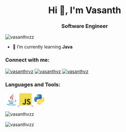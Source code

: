 <h1 align="center">Hi 👋, I'm Vasanth</h1>
<h3 align="center">Software Engineer</h3>

<p align="left"> <img src="https://komarev.com/ghpvc/?username=vasanthvzz&label=Profile%20views&color=0e75b6&style=flat" alt="vasanthvzz" /> </p>

- 🌱 I’m currently learning **Java**

<h3 align="left">Connect with me:</h3>
<p align="left">
<a href="https://www.codechef.com/users/vasanthrvz" target="blank"><img align="center" src="https://media.licdn.com/dms/image/D4D03AQEnLKj7oZ_KNQ/profile-displayphoto-shrink_400_400/0/1698941114071?e=1717027200&v=beta&t=uCcRXiklRhw-2YzvF09GkLMhbLYP0GecUIuA3NIcBaU " alt="vasanthrvz" height="30" width="40" /></a>
<a href="https://www.hackerrank.com/vasanthvz" target="blank"><img align="center" src="https://en.wikipedia.org/wiki/File:HackerRank_Icon-1000px.png" alt="vasanthvz" height="30" width="40" /></a>
<a href="https://www.leetcode.com/vasanthvz" target="blank"><img align="center" src="https://raw.githubusercontent.com/rahuldkjain/github-profile-readme-generator/master/src/images/icons/Social/leet-code.svg" alt="vasanthvz" height="30" width="40" /></a>
</p>

<h3 align="left">Languages and Tools:</h3>
<p align="left"> <a href="https://www.java.com" target="_blank" rel="noreferrer"> <img src="https://raw.githubusercontent.com/devicons/devicon/master/icons/java/java-original.svg" alt="java" width="40" height="40"/> </a> <a href="https://developer.mozilla.org/en-US/docs/Web/JavaScript" target="_blank" rel="noreferrer"> <img src="https://raw.githubusercontent.com/devicons/devicon/master/icons/javascript/javascript-original.svg" alt="javascript" width="40" height="40"/> </a> <a href="https://www.python.org" target="_blank" rel="noreferrer"> <img src="https://raw.githubusercontent.com/devicons/devicon/master/icons/python/python-original.svg" alt="python" width="40" height="40"/> </a> </p>

<p><img align="center" src="https://github-readme-stats.vercel.app/api/top-langs?username=vasanthvzz&show_icons=true&locale=en&layout=compact" alt="vasanthvzz" /></p>

<p><img align="center" src="https://github-readme-streak-stats.herokuapp.com/?user=vasanthvzz&" alt="vasanthvzz" /></p>
